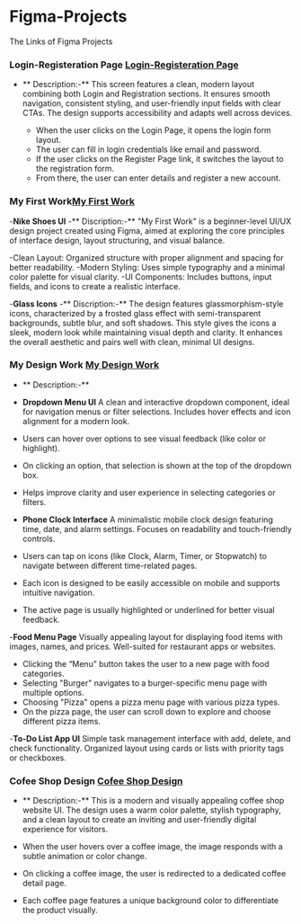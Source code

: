 # Figma-Projects
The Links of Figma Projects

### Login-Registeration Page  [Login-Registeration Page](https://www.figma.com/design/b1lCIMtN3a3utgir9TNwIC/Untitled?node-id=1-8&t=fwUtrvWOFKkIyoIn-1)

- ** Description:-** This screen features a clean, modern layout combining both Login and Registration sections. It ensures smooth navigation, consistent styling,
   and user-friendly input fields with clear CTAs. The design supports accessibility and adapts well across devices.
  
  - When the user clicks on the Login Page, it opens the login form layout.
  - The user can fill in login credentials like email and password.
  - If the user clicks on the Register Page link, it switches the layout to the registration form.
  - From there, the user can enter details and register a new account.
    
### My First Work[My First Work](https://www.figma.com/design/ftCFwbTkKEXC4g2ARbxEqz/My-First-Work?node-id=0-1&t=e7pMKdjg8ielCc9g-1)

-**Nike Shoes UI**
-** Discription:-**
"My First Work" is a beginner-level UI/UX design project created using Figma, aimed at exploring the core principles of interface design, layout structuring, and visual balance. 

 -Clean Layout: Organized structure with proper alignment and spacing for better readability.
 -Modern Styling: Uses simple typography and a minimal color palette for visual clarity.
 -UI Components: Includes buttons, input fields, and icons to create a realistic interface.

 -**Glass Icons**
 -** Discription:-**
 The design features glassmorphism-style icons, characterized by a frosted glass effect with semi-transparent backgrounds, 
 subtle blur, and soft shadows. This style gives the icons a sleek, modern look while maintaining visual depth and clarity. 
 It enhances the overall aesthetic and pairs well with clean, minimal UI designs.

  ### My Design Work [My Design Work](https://www.figma.com/design/JC87icBAmrsxTuZx1H2rZp/My-new-latest-project?node-id=0-1&t=rruyFN3zZ32di1bI-1)
 
- ** Description:-**
- **Dropdown Menu UI**
A clean and interactive dropdown component, ideal for navigation menus or filter selections.
Includes hover effects and icon alignment for a modern look.

- Users can hover over options to see visual feedback (like color or highlight).
- On clicking an option, that selection is shown at the top of the dropdown box.
- Helps improve clarity and user experience in selecting categories or filters.

- **Phone Clock Interface**
A minimalistic mobile clock design featuring time, date, and alarm settings.
Focuses on readability and touch-friendly controls.

- Users can tap on icons (like Clock, Alarm, Timer, or Stopwatch) to navigate between different time-related pages.
- Each icon is designed to be easily accessible on mobile and supports intuitive navigation.
- The active page is usually highlighted or underlined for better visual feedback.

 -**Food Menu Page**
Visually appealing layout for displaying food items with images, names, and prices.
Well-suited for restaurant apps or websites.
- Clicking the “Menu” button takes the user to a new page with food categories.
- Selecting "Burger" navigates to a burger-specific menu page with multiple options.
- Choosing "Pizza" opens a pizza menu page with various pizza types.
- On the pizza page, the user can scroll down to explore and choose different pizza items.

 -**To-Do List App UI**
Simple task management interface with add, delete, and check functionality.
Organized layout using cards or lists with priority tags or checkboxes.


### Cofee Shop Design [Cofee Shop Design](https://www.figma.com/design/TIdOTkRDXuuLU7D0N2pmk5/coffee-website?node-id=0-1&t=6OWMybILgArg1iol-1)


- ** Description:-** This is a modern and visually appealing coffee shop website UI. The design uses a warm color palette, stylish typography,
   and a clean layout to create an inviting and user-friendly digital experience for visitors.

- When the user hovers over a coffee image, the image responds with a subtle animation or color change.
- On clicking a coffee image, the user is redirected to a dedicated coffee detail page.
- Each coffee page features a unique background color to differentiate the product visually.

